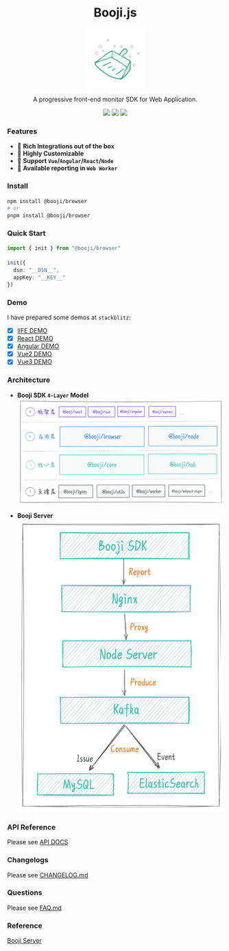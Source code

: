 <h1 align="center">Booji.js</h1>
<div align="center">
<img src="https://raw.githubusercontent.com/tian0o0/pic/master/booji.png" width="140">
</div>

<p align="center">A progressive front-end monitor SDK for Web Application.</p>

<p align="center">
<a href="https://github.com/tian0o0/booji/tags"><img src="https://img.shields.io/github/v/tag/tian0o0/booji?logo=github&style=for-the-badge"/></a>
<a href="https://github.com/tian0o0/booji/actions"><img src="https://img.shields.io/github/workflow/status/tian0o0/booji/Deploy?logo=github&style=for-the-badge"/></a>
<a href="https://app.codecov.io/gh/tian0o0/booji/"><img src="https://img.shields.io/codecov/c/github/tian0o0/booji/master?logo=codecov&style=for-the-badge"/></a>
</p>

### Features
- :gift: **Rich Integrations out of the box**
- :art: **Highly Customizable**
- :rainbow: **Support `Vue`/`Angular`/`React`/`Node`**
- :rocket: **Available reporting in `Web Worker`**

### Install
```sh
npm install @booji/browser 
# or
pnpm install @booji/browser
```

### Quick Start
```ts
import { init } from "@booji/browser"

init({
  dsn: "__DSN__",
  appKey: "__KEY__"
})
```

### Demo
I have prepared some demos at `stackblitz`:
- [x] [IIFE DEMO](https://stackblitz.com/edit/booji-iife?file=index.html)
- [x] [React DEMO](https://stackblitz.com/edit/booji-react?file=index.tsx)
- [x] [Angular DEMO](https://stackblitz.com/edit/booji-angular?file=src/app/app.module.ts)
- [x] [Vue2 DEMO](https://stackblitz.com/edit/booji-vue2?file=src/main.js)
- [x] [Vue3 DEMO](https://stackblitz.com/edit/booji-vue3?file=src/main.js)

### Architecture

- **Booji SDK `4-Layer` Model**
![](https://raw.githubusercontent.com/tian0o0/pic/master/20220903140510.png)

- **Booji Server**
![](https://raw.githubusercontent.com/tian0o0/pic/master/20220903141935.png)  

### API Reference

Please see [API DOCS](https://tian0o0.github.io/booji/)

### Changelogs

Please see [CHANGELOG.md](https://github.com/tian0o0/booji/blob/master/CHANGELOG.md)

### Questions

Please see [FAQ.md](https://github.com/tian0o0/booji/blob/master/FAQ.md)

### Reference
[Booji Server](https://github.com/tian0o0/booji-server/)
